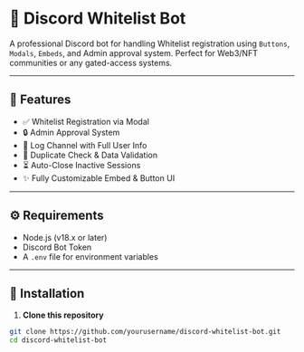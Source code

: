 # 💠 Discord Whitelist Bot

A professional Discord bot for handling Whitelist registration using `Buttons`, `Modals`, `Embeds`, and Admin approval system. Perfect for Web3/NFT communities or any gated-access systems.

---

## 📌 Features

- ✅ Whitelist Registration via Modal
- 🔒 Admin Approval System
- 🧾 Log Channel with Full User Info
- 🔁 Duplicate Check & Data Validation
- ⏳ Auto-Close Inactive Sessions
- ✨ Fully Customizable Embed & Button UI

---

## ⚙️ Requirements

- Node.js (v18.x or later)
- Discord Bot Token
- A `.env` file for environment variables

---

## 🚀 Installation

1. **Clone this repository**

```bash
git clone https://github.com/yourusername/discord-whitelist-bot.git
cd discord-whitelist-bot

